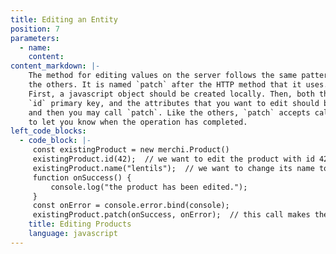 ```yaml
---
title: Editing an Entity
position: 7
parameters:
  - name:
    content:
content_markdown: |-
    The method for editing values on the server follows the same pattern as
    the others. It is named `patch` after the HTTP method that it uses.
    First, a javascript object should be created locally. Then, both the
    `id` primary key, and the attributes that you want to edit should be set,
    and then you may call `patch`. Like the others, `patch` accepts callbacks
    to let you know when the operation has completed.
left_code_blocks:
  - code_block: |-
     const existingProduct = new merchi.Product()
     existingProduct.id(42);  // we want to edit the product with id 42
     existingProduct.name("lentils");  // we want to change its name to lentils
     function onSuccess() {
         console.log("the product has been edited.");
     }
     const onError = console.error.bind(console);
     existingProduct.patch(onSuccess, onError);  // this call makes the network request
    title: Editing Products
    language: javascript
---
```

